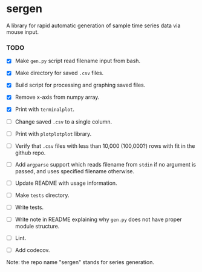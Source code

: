 # sergen

A library for rapid automatic generation of sample time series data via mouse input. 

### TODO

- [x] Make `gen.py` script read filename input from bash. 
- [x] Make directory for saved `.csv` files. 
- [x] Build script for processing and graphing saved files.
- [x] Remove x-axis from numpy array. 
- [x] Print with `terminalplot`.  
- [ ] Change saved `.csv` to a single column.
- [ ] Print with `plotplotplot` library.
- [ ] Verify that `.csv` files with less than 10,000 (100,000?) rows with fit in the github repo.
- [ ] Add `argparse` support which reads filename from `stdin` if no argument is passed, and uses specified filename otherwise. 
- [ ] Update README with usage information.
- [ ] Make `tests` directory. 
- [ ] Write tests.
- [ ] Write note in README explaining why `gen.py` does not have proper module structure.
- [ ] Lint. 
- [ ] Add codecov.


Note: the repo name "sergen" stands for series generation. 

